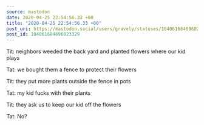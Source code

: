 ```yaml
---
source: mastodon
date: 2020-04-25 22:54:56.33 +00
title: "2020-04-25 22:54:56.33 +00"
post_uri: https://mastodon.social/users/gravely/statuses/104061684696023329
post_id: 104061684696023329
---
```

Tit: neighbors weeded the back yard and planted flowers where our kid plays

Tat: we bought them a fence to protect their flowers

Tit: they put more plants outside the fence in pots

Tat: my kid fucks with their plants

Tit: they ask us to keep our kid off the flowers

Tat: No?


